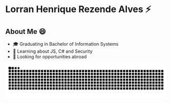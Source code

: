 # Lorran Henrique Rezende Alves ⚡

<!--
**lorranhenrique/lorranhenrique** is a ✨ _special_ ✨ repository because its `README.md` (this file) appears on your GitHub profile.

Here are some ideas to get you started:

- 🔭 I’m currently working on ...
- 🌱 I’m currently learning ...
- 👯 I’m looking to collaborate on ...
- 🤔 I’m looking for help with ...
- 💬 Ask me about ...
- 📫 How to reach me: ...
- 😄 Pronouns: ...
- ⚡ Fun fact: ...
-->
## About Me 😄
- 🎓 Graduating in Bachelor of Information Systems
- 📖 Learning about JS, C# and Security
- 🥤 Looking for opportunities abroad
<img src="https://raw.githubusercontent.com/lorranhenrique/lorranhenrique/output/snake.svg" alt="Snake animation" />

###
